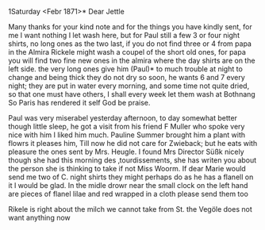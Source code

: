  1Saturday <Febr 1871>*
Dear Jettle

Many thanks for your kind note and for the things you have kindly sent, for me I want nothing I let wash here, but for Paul still a few 3 or four night shirts, no long ones as the two last, if you do not find three or 4 from papa in the Almira Rickele might wash a coupel of the short old ones, for papa you will find two fine new ones in the almira where the day shirts are on the left side. the very long ones give him (Paul)* to much trouble at night to change and being thick they do not dry so soon, he wants 6 and 7 every night; they are put in water every morning, and some time not quite dried, so that one must have others, I shall every week let them wash at Bothnang So Paris has rendered it self God be praise.

Paul was very miserabel yesterday afternoon, to day somewhat better though little sleep, he got a visit from his friend F Muller who spoke very nice with him I liked him much. Pauline Summer brought him a plant with flowrs it pleases him, Till now he did not care for Zwieback; but he eats with pleasure the ones sent by Mrs. Heugle. I found Mrs Director Süßk nicely though she had this morning des ‚tourdissements, she has writen you about the person she is thinking to take if not Miss Woorm. If dear Marie would send me two of C. night shirts they might perhaps do as he has a flanell on it I would be glad. In the midle drowr near the small clock on the left hand are pieces of flanel lilae and red wrapped in a cloth please send them too

Rikele is right about the milch we cannot take from St. the Vegöle does not want anything now
